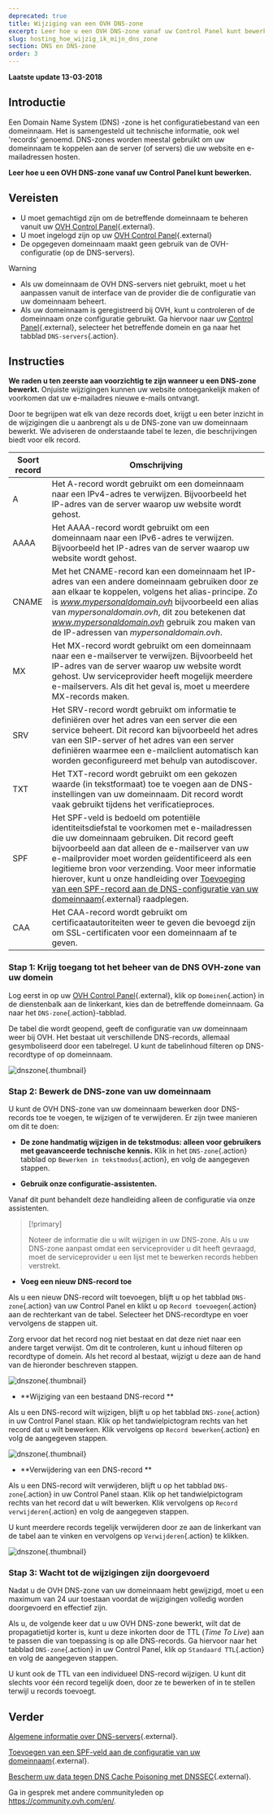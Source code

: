 ```yaml
---
deprecated: true
title: Wijziging van een OVH DNS-zone
excerpt: Leer hoe u een OVH DNS-zone vanaf uw Control Panel kunt bewerken
slug: hosting_hoe_wijzig_ik_mijn_dns_zone
section: DNS en DNS-zone
order: 3
---
```


**Laatste update 13-03-2018**

## Introductie

Een Domain Name System (DNS) -zone is het configuratiebestand van een domeinnaam. Het is samengesteld uit technische informatie, ook wel 'records' genoemd. DNS-zones worden meestal gebruikt om uw domeinnaam te koppelen aan de server (of servers) die uw website en e-mailadressen hosten.

**Leer hoe u een OVH DNS-zone vanaf uw Control Panel kunt bewerken.**

## Vereisten

- U moet gemachtigd zijn om de betreffende domeinnaam te beheren vanuit uw [OVH Control Panel](https://www.ovh.com/auth/?action=gotomanager&from=https://www.ovh.nl/&ovhSubsidiary=nl){.external}.
- U moet ingelogd zijn op uw [OVH Control Panel](https://www.ovh.com/auth/?action=gotomanager&from=https://www.ovh.nl/&ovhSubsidiary=nl){.external}
- De opgegeven domeinnaam maakt geen gebruik van de OVH-configuratie (op de DNS-servers).

> [!warning]
>
> - Als uw domeinnaam de OVH DNS-servers niet gebruikt, moet u het aanpassen vanuit de interface van de provider die de configuratie van uw domeinnaam beheert.
> - Als uw domeinnaam is geregistreerd bij OVH, kunt u controleren of de domeinnaam onze configuratie gebruikt. Ga hiervoor naar uw [Control Panel](https://www.ovh.com/auth/?action=gotomanager&from=https://www.ovh.nl/&ovhSubsidiary=nl){.external}, selecteer het betreffende domein en ga naar het tabblad `DNS-servers`{.action}.
>

## Instructies

**We raden u ten zeerste aan voorzichtig te zijn wanneer u een DNS-zone bewerkt.** Onjuiste wijzigingen kunnen uw website ontoegankelijk maken of voorkomen dat uw e-mailadres nieuwe e-mails ontvangt.

Door te begrijpen wat elk van deze records doet, krijgt u een beter inzicht in de wijzigingen die u aanbrengt als u de DNS-zone van uw domeinnaam bewerkt. We adviseren de onderstaande tabel te lezen, die beschrijvingen biedt voor elk record.

|Soort record|Omschrijving|  
|---|---|
|A|Het A-record wordt gebruikt om een domeinnaam naar een IPv4-adres te verwijzen. Bijvoorbeeld het IP-adres van de server waarop uw website wordt gehost.|
|AAAA|Het AAAA-record wordt gebruikt om een domeinnaam naar een IPv6-adres te verwijzen. Bijvoorbeeld het IP-adres van de server waarop uw website wordt gehost.|
|CNAME|Met het CNAME-record kan een domeinnaam het IP-adres van een andere domeinnaam gebruiken door ze aan elkaar te koppelen, volgens het alias-principe. Zo is *www.mypersonaldomain.ovh* bijvoorbeeld een alias van *mypersonaldomain.ovh*, dit zou betekenen dat *www.mypersonaldomain.ovh* gebruik zou maken van de IP-adressen van *mypersonaldomain.ovh*.|
|MX|Het MX-record wordt gebruikt om een domeinnaam naar een e-mailserver te verwijzen. Bijvoorbeeld het IP-adres van de server waarop uw website wordt gehost. Uw serviceprovider heeft mogelijk meerdere e-mailservers. Als dit het geval is, moet u meerdere MX-records maken.|
|SRV|Het SRV-record wordt gebruikt om informatie te definiëren over het adres van een server die een service beheert. Dit record kan bijvoorbeeld het adres van een SIP-server of het adres van een server definiëren waarmee een e-mailclient automatisch kan worden geconfigureerd met behulp van autodiscover.|
|TXT|Het TXT-record wordt gebruikt om een gekozen waarde (in tekstformaat) toe te voegen aan de DNS-instellingen van uw domeinnaam. Dit record wordt vaak gebruikt tijdens het verificatieproces.|
|SPF|Het SPF-veld is bedoeld om potentiële identiteitsdiefstal te voorkomen met e-mailadressen die uw domeinnaam gebruiken. Dit record geeft bijvoorbeeld aan dat alleen de e-mailserver van uw e-mailprovider moet worden geïdentificeerd als een legitieme bron voor verzending. Voor meer informatie hierover, kunt u onze handleiding over [Toevoeging van een SPF-record aan de DNS-configuratie van uw domeinnaam](https://docs.ovh.com/nl/domains/het_spf_veld/){.external} raadplegen.|
|CAA|Het CAA-record wordt gebruikt om certificaatautoriteiten weer te geven die bevoegd zijn om SSL-certificaten voor een domeinnaam af te geven.|

### Stap 1: Krijg toegang tot het beheer van de DNS OVH-zone van uw domein

Log eerst in op uw [OVH Control Panel](https://www.ovh.com/auth/?action=gotomanager&from=https://www.ovh.nl/&ovhSubsidiary=nl){.external}, klik op `Domeinen`{.action} in de dienstenbalk aan de linkerkant, kies dan de betreffende domeinnaam. Ga naar het `DNS-zone`{.action}-tabblad.

De tabel die wordt geopend, geeft de configuratie van uw domeinnaam weer bij OVH. Het bestaat uit verschillende DNS-records, allemaal gesymboliseerd door een tabelregel. U kunt de tabelinhoud filteren op DNS-recordtype of op domeinnaam.

![dnszone](images/edit-dns-zone-ovh-control-panel.png){.thumbnail}

### Stap 2: Bewerk de DNS-zone van uw domeinnaam

U kunt de OVH DNS-zone van uw domeinnaam bewerken door DNS-records toe te voegen, te wijzigen of te verwijderen. Er zijn twee manieren om dit te doen:

- **De zone handmatig wijzigen in de tekstmodus: alleen voor gebruikers met geavanceerde technische kennis.** Klik in het `DNS-zone`{.action} tabblad op `Bewerken in tekstmodus`{.action}, en volg de aangegeven stappen.

- **Gebruik onze configuratie-assistenten.**

Vanaf dit punt behandelt deze handleiding alleen de configuratie via onze assistenten.

> [!primary]
>
> Noteer de informatie die u wilt wijzigen in uw DNS-zone. Als u uw DNS-zone aanpast omdat een serviceprovider u dit heeft gevraagd, moet de serviceprovider u een lijst met te bewerken records hebben verstrekt.
>

- **Voeg een nieuw DNS-record toe**

Als u een nieuw DNS-record wilt toevoegen, blijft u op het tabblad `DNS-zone`{.action} van uw Control Panel en klikt u op `Record toevoegen`{.action} aan de rechterkant van de tabel. Selecteer het DNS-recordtype en voer vervolgens de stappen uit.

Zorg ervoor dat het record nog niet bestaat en dat deze niet naar een andere target verwijst. Om dit te controleren, kunt u inhoud filteren op recordtype of domein. Als het record al bestaat, wijzigt u deze aan de hand van de hieronder beschreven stappen.

![dnszone](images/edit-dns-zone-ovh-add-entry.png){.thumbnail}

- **Wijziging van een bestaand DNS-record **

Als u een DNS-record wilt wijzigen, blijft u op het tabblad `DNS-zone`{.action} in uw Control Panel staan. Klik op het tandwielpictogram rechts van het record dat u wilt bewerken. Klik vervolgens op `Record bewerken`{.action} en volg de aangegeven stappen.

![dnszone](images/edit-dns-zone-ovh-modify-entry.png){.thumbnail}

- **Verwijdering van een DNS-record **

Als u een DNS-record wilt verwijderen, blijft u op het tabblad `DNS-zone`{.action} in uw Control Panel staan. Klik op het tandwielpictogram rechts van het record dat u wilt bewerken. Klik vervolgens op `Record verwijderen`{.action} en volg de aangegeven stappen.

U kunt meerdere records tegelijk verwijderen door ze aan de linkerkant van de tabel aan te vinken en vervolgens op `Verwijderen`{.action} te klikken.

![dnszone](images/edit-dns-zone-ovh-delete-entry.png){.thumbnail}

### Stap 3: Wacht tot de wijzigingen zijn doorgevoerd

Nadat u de OVH DNS-zone van uw domeinnaam hebt gewijzigd, moet u een maximum van 24 uur toestaan voordat de wijzigingen volledig worden doorgevoerd en effectief zijn.

Als u, de volgende keer dat u uw OVH DNS-zone bewerkt, wilt dat de propagatietijd korter is, kunt u deze  inkorten door de TTL (*Time To Live*) aan te passen die van toepassing is op alle DNS-records.
Ga hiervoor naar het tabblad `DNS-zone`{.action} in uw Control Panel, klik op `Standaard TTL`{.action} en volg de aangegeven stappen. 

U kunt ook de TTL van een individueel DNS-record wijzigen. U kunt dit slechts voor één record tegelijk doen, door ze te bewerken of in te stellen terwijl u records toevoegt.

## Verder

[Algemene informatie over DNS-servers](https://docs.ovh.com/nl/domains/gedeelde_hosting_algemene_informatie_over_dns_servers/){.external}.

[Toevoegen van een SPF-veld aan de configuratie van uw domeinnaam](https://docs.ovh.com/nl/domains/het_spf_veld/){.external}.

[Bescherm uw data tegen DNS Cache Poisoning met DNSSEC](https://www.ovhcloud.com/nl/domains/dnssec/){.external}.

Ga in gesprek met andere communityleden op <https://community.ovh.com/en/>.